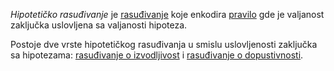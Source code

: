 
*Hipotetičko rasuđivanje* je [rasuđivanje](Rasuđivanja) koje enkodira [pravilo](Pravila%20zaključivanja.md) gde je valjanost zaključka uslovljena sa valjanosti hipoteza.

Postoje dve vrste hipotetičkog rasuđivanja u smislu uslovljenosti zaključka sa hipotezama: [rasuđivanje o izvodljivost](Rasuđivanje%20о%20izvodljivosti.md) i [rasuđivanje o dopustivnosti](Rasuđivanje%20о%20dopustivosti.md).